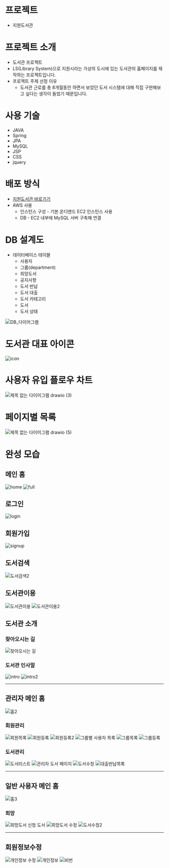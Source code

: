 
# 프로젝트
- 지원도서관

# 프로젝트 소개
- 도서관 프로젝트
- LS(Library System)으로 지원시라는 가상의 도시에 있는 도서관의 홈페이지를 제작하는 프로젝트입니다. 
- 프로젝트 주제 선정 이유
  - 도서관 근로를 총 8개월동안 하면서 보았던 도서 시스템에 대해 직접 구현해보고 싶다는 생각이 들었기 때문입니다. 

# 사용 기술
- JAVA
- Spring
- JPA
- MySQL
- JSP
- CSS
- jquery

# 배포 방식
- [지원도서관 바로가기](http://13.209.88.2:8088/)
- AWS 사용
  - 인스턴스 구성 - 기본 온디맨드 EC2 인스턴스 사용
  - DB - EC2 내부에 MySQL 서버 구축해 연결

# DB 설계도
- 데이터베이스 테이블
  - 사용자
  - 그룹(department)
  - 희망도서
  - 공지사항
  - 도서 반납
  - 도서 대출
  - 도서 카테고리
  - 도서
  - 도서 상태

![DB_다이어그램](https://user-images.githubusercontent.com/62700252/207595072-f358ff04-756f-409c-ad36-8a554cd49236.png)

# 도서관 대표 아이콘
![icon](https://user-images.githubusercontent.com/62700252/207792787-c95dbbe9-dc9a-46b2-91ca-e0cbbebd3f2f.png)


# 사용자 유입 플로우 차트
![제목 없는 다이어그램 drawio (3)](https://user-images.githubusercontent.com/62700252/207791720-0b005607-3ac8-4d12-8aca-bd4d2b26efc3.png)

# 페이지별 목록
![제목 없는 다이어그램 drawio (5)](https://user-images.githubusercontent.com/62700252/207791663-915f62ad-7b2b-4cfe-bc1c-1eb3b4b44018.png)


# 완성 모습
## 메인 홈
![home](https://user-images.githubusercontent.com/62700252/207790010-9fd2ba45-2319-4118-ad5e-bb68f1cadb73.jpg)
![full](https://user-images.githubusercontent.com/62700252/207789946-d5978789-0863-4506-9fcc-3334e8b54abc.jpg)

## 로그인
![login](https://user-images.githubusercontent.com/62700252/207789119-0ed5bd56-d0d2-4c2a-b260-0cbb89059442.jpg)

## 회원가입
![signup](https://user-images.githubusercontent.com/62700252/207789153-b8731df4-0845-438d-9c50-4dd49f7c42b7.jpg)

## 도서검색
![도서검색2](https://user-images.githubusercontent.com/62700252/207789253-15041af1-3b4e-4ddd-b109-bb11d51d5d20.jpg)

## 도서관이용
![도서관이용](https://user-images.githubusercontent.com/62700252/207789314-15036d81-a40f-4b1b-9d0b-16d022acc8f5.jpg)
![도서관이용2](https://user-images.githubusercontent.com/62700252/207789319-6963f7f1-82c9-435c-bf3f-1176fabfc901.jpg)

## 도서관 소개
### 찾아오시는 길
![찾아오시는 길](https://user-images.githubusercontent.com/62700252/207789354-b850b835-ebb9-4855-b990-aa8d3a79a041.jpg)

### 도서관 인사말
![intro](https://user-images.githubusercontent.com/62700252/207789710-614fdd17-d592-47cb-bd73-7ab880034479.jpg)
![intro2](https://user-images.githubusercontent.com/62700252/207789728-2a1cf5ac-c23b-47b8-bca9-75fa2de64291.jpg)

-----------

## 관리자 메인 홈
![홈2](https://user-images.githubusercontent.com/62700252/207790264-42483443-12bb-4ea4-9995-2cb986c96135.jpg)

### 회원관리
![회원목록](https://user-images.githubusercontent.com/62700252/207790387-378ab1a8-777f-4a11-ad71-a6901cfd1fac.jpg)
![회원등록](https://user-images.githubusercontent.com/62700252/207790372-e0555fa8-0af9-44f8-af03-e693b3abb3f6.jpg)
![회원등록2](https://user-images.githubusercontent.com/62700252/207790377-66e9f136-3849-496c-b985-f1018ea88980.jpg)
![그룹별 사용자 목록](https://user-images.githubusercontent.com/62700252/207790532-1e164512-04a9-44d0-a843-c1fa19393754.jpg)
![그룹목록](https://user-images.githubusercontent.com/62700252/207790552-34d98c44-aec8-4b43-b5cb-63d53c7fd415.jpg)
![그룹등록](https://user-images.githubusercontent.com/62700252/207790567-ff20bc45-e160-4e4a-a3c6-a2a495838482.jpg)

### 도서관리
![도서리스트](https://user-images.githubusercontent.com/62700252/207790476-8470d0d5-19ee-434e-bf9e-28cec9ebd19d.jpg)
![관리자 도서 페이지](https://user-images.githubusercontent.com/62700252/207790484-2ee3a2fd-4fb5-424d-a512-d894733a023c.jpg)
![도서수정](https://user-images.githubusercontent.com/62700252/207790492-ebebb1fb-3953-474e-9c2d-a7f138e461e8.jpg)
![대출반납목록](https://user-images.githubusercontent.com/62700252/207791067-78011837-469e-4329-8c33-b62aff8d0ba3.jpg)

------------

## 일반 사용자 메인 홈
![홈3](https://user-images.githubusercontent.com/62700252/207791251-e87a0450-bfc8-4a9c-85e0-4fc01a35860c.jpg)

### 희망
![희망도서 신청](https://user-images.githubusercontent.com/62700252/207791317-74c780b1-9684-444f-9903-20d4dc956419.jpg)
도서
![희망도서 수정](https://user-images.githubusercontent.com/62700252/207791348-f61cfd87-1866-456b-8236-90d05c0e33eb.jpg)
![도서수정2](https://user-images.githubusercontent.com/62700252/207791394-c90662a2-b2d9-41f6-a0da-45cfcab041d2.jpg)

--------------

## 회원정보수정
![개인정보 수정](https://user-images.githubusercontent.com/62700252/207790694-453cfb40-0dbf-4705-9412-3009cc51189b.jpg)
![개인정보](https://user-images.githubusercontent.com/62700252/207790687-85e7e23f-aa67-46f5-add9-f02591cb8886.jpg)
![비번](https://user-images.githubusercontent.com/62700252/207790707-6282653a-d0e1-40b8-a86a-1401db2507fa.jpg)








